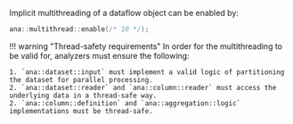 
Implicit multithreading of a dataflow object can be enabled by:
```cpp
ana::multithread::enable(/* 10 */);
```
!!! warning "Thread-safety requirements"
    In order for the multithreading to be valid for, analyzers must ensure the following:

    1. `ana::dataset::input` must implement a valid logic of partitioning the dataset for parallel processing.
    2. `ana::dataset::reader` and `ana::column::reader` must access the underlying data in a thread-safe way.
    2. `ana::column::definition` and `ana::aggregation::logic` implementations must be thread-safe.
